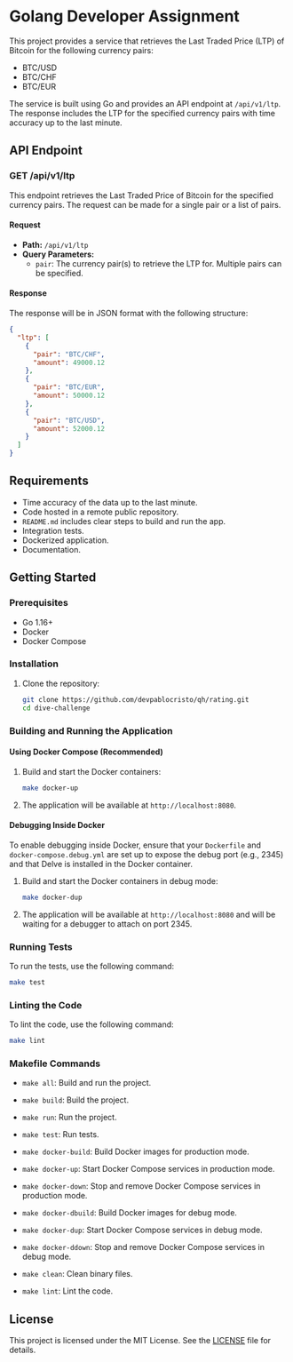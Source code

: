 # Golang Developer Assignment

This project provides a service that retrieves the Last Traded Price (LTP) of Bitcoin for the following currency pairs:

- BTC/USD
- BTC/CHF
- BTC/EUR

The service is built using Go and provides an API endpoint at `/api/v1/ltp`. The response includes the LTP for the specified currency pairs with time accuracy up to the last minute.

## API Endpoint

### GET /api/v1/ltp

This endpoint retrieves the Last Traded Price of Bitcoin for the specified currency pairs. The request can be made for a single pair or a list of pairs.

#### Request

- **Path:** `/api/v1/ltp`
- **Query Parameters:**
  - `pair`: The currency pair(s) to retrieve the LTP for. Multiple pairs can be specified.

#### Response

The response will be in JSON format with the following structure:

```json
{
  "ltp": [
    {
      "pair": "BTC/CHF",
      "amount": 49000.12
    },
    {
      "pair": "BTC/EUR",
      "amount": 50000.12
    },
    {
      "pair": "BTC/USD",
      "amount": 52000.12
    }
  ]
}
```

## Requirements

- Time accuracy of the data up to the last minute.
- Code hosted in a remote public repository.
- `README.md` includes clear steps to build and run the app.
- Integration tests.
- Dockerized application.
- Documentation.

## Getting Started

### Prerequisites

- Go 1.16+
- Docker
- Docker Compose

### Installation

1. Clone the repository:
   ```sh
   git clone https://github.com/devpablocristo/qh/rating.git
   cd dive-challenge
   ```

### Building and Running the Application

#### Using Docker Compose (Recommended)

1. Build and start the Docker containers:
   ```sh
   make docker-up
   ```

2. The application will be available at `http://localhost:8080`.

#### Debugging Inside Docker

To enable debugging inside Docker, ensure that your `Dockerfile` and `docker-compose.debug.yml` are set up to expose the debug port (e.g., 2345) and that Delve is installed in the Docker container.

1. Build and start the Docker containers in debug mode:
   ```sh
   make docker-dup
   ```

2. The application will be available at `http://localhost:8080` and will be waiting for a debugger to attach on port 2345.

### Running Tests

To run the tests, use the following command:
```sh
make test
```

### Linting the Code

To lint the code, use the following command:
```sh
make lint
```

### Makefile Commands

- `make all`: Build and run the project.
- `make build`: Build the project.
- `make run`: Run the project.
- `make test`: Run tests.

- `make docker-build`: Build Docker images for production mode.
- `make docker-up`: Start Docker Compose services in production mode.
- `make docker-down`: Stop and remove Docker Compose services in production mode.

- `make docker-dbuild`: Build Docker images for debug mode.
- `make docker-dup`: Start Docker Compose services in debug mode.
- `make docker-ddown`: Stop and remove Docker Compose services in debug mode.

- `make clean`: Clean binary files.
- `make lint`: Lint the code.

## License

This project is licensed under the MIT License. See the [LICENSE](LICENSE) file for details.
